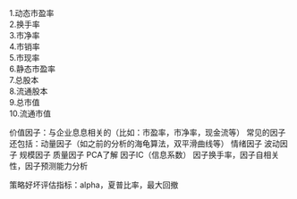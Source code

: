 1.动态市盈率<br>
2.换手率<br>
3.市净率<br>
4.市销率<br>
5.市现率<br>
6.静态市盈率<br>
7.总股本<br>
8.流通股本<br>
9.总市值<br>
10.流通市值<br>

价值因子：与企业息息相关的（比如：市盈率，市净率，现金流等）
常见的因子还包括：动量因子（如之前的分析的海龟算法，双平滑曲线等）
情绪因子
波动因子
规模因子
质量因子
PCA了解
因子IC（信息系数）
因子换手率，因子自相关性，因子预测能力分析

策略好坏评估指标：alpha，夏普比率，最大回撤

